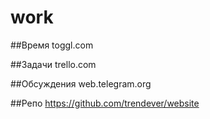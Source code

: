 # work

##Время
toggl.com

##Задачи
trello.com

##Обсуждения
web.telegram.org

##Репо
https://github.com/trendever/website
